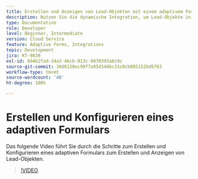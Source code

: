 ```yaml
---
title: Erstellen und Anzeigen von Lead-Objekten mit einem adaptivem Formular
description: Nutzen Sie die dynamische Integration, um Lead-Objekte in einem adaptiven Formular zu erstellen und aufzulisten.
type: Documentation
role: Developer
level: Beginner, Intermediate
version: Cloud Service
feature: Adaptive Forms, Integrations
topic: Development
jira: KT-9839
exl-id: 804b2fad-34a3-4bcb-913c-9070393a6c9c
source-git-commit: 30d6120ec99f7a95414dbc31c0cb002152bd6763
workflow-type: tm+mt
source-wordcount: '46'
ht-degree: 100%

---
```


# Erstellen und Konfigurieren eines adaptiven Formulars


Das folgende Video führt Sie durch die Schritte zum Erstellen und Konfigurieren eines adaptiven Formulars zum Erstellen und Anzeigen von Lead-Objekten.

>[!VIDEO](https://video.tv.adobe.com/v/340791?quality=12&learn=on)
